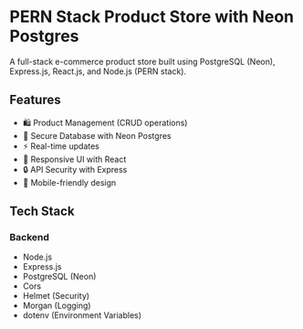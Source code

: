 # PERN Stack Product Store with Neon Postgres

A full-stack e-commerce product store built using PostgreSQL (Neon), Express.js, React.js, and Node.js (PERN stack).

## Features

- 🛍️ Product Management (CRUD operations)
- 🔐 Secure Database with Neon Postgres
- ⚡ Real-time updates
- 🎨 Responsive UI with React
- 🔒 API Security with Express
- 📱 Mobile-friendly design

## Tech Stack

### Backend
- Node.js
- Express.js
- PostgreSQL (Neon)
- Cors
- Helmet (Security)
- Morgan (Logging)
- dotenv (Environment Variables)

